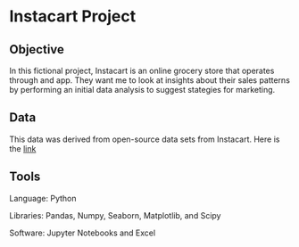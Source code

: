 # Instacart Project

## Objective
In this fictional project, Instacart is an online grocery store that operates through and app. They want me to look at insights about their sales patterns by performing an initial data analysis to suggest stategies for marketing.

## Data
This data was derived from open-source data sets from Instacart.
Here is the [link](https://s3.amazonaws.com/coach-courses-us/public/courses/data-immersion/A4/A4_Data_Assets/customers.zip)

## Tools
Language: Python

Libraries: Pandas, Numpy, Seaborn, Matplotlib, and Scipy

Software: Jupyter Notebooks and Excel
